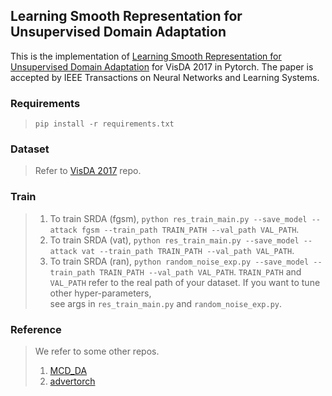 ## Learning Smooth Representation for Unsupervised Domain Adaptation  
This is the implementation of [Learning Smooth Representation for Unsupervised Domain Adaptation][4] for VisDA 2017 in Pytorch. 
The paper is accepted by IEEE Transactions on Neural Networks and Learning Systems.  

### Requirements
> `pip install -r requirements.txt`

### Dataset  
> Refer to [VisDA 2017][1] repo.

### Train
> 1. To train SRDA (fgsm), `python res_train_main.py --save_model --attack fgsm --train_path TRAIN_PATH --val_path VAL_PATH`.  
> 2. To train SRDA (vat), `python res_train_main.py --save_model --attack vat --train_path TRAIN_PATH --val_path VAL_PATH`.
> 3. To train SRDA (ran), `python random_noise_exp.py --save_model --train_path TRAIN_PATH --val_path VAL_PATH`.
> `TRAIN_PATH` and `VAL_PATH` refer to the real path of your dataset. If you want to tune other hyper-parameters,  
> see args in `res_train_main.py` and `random_noise_exp.py`.

### Reference
> We refer to some other repos.
> 1. [MCD_DA][2]
> 2. [advertorch][3]

[1]:https://github.com/VisionLearningGroup/taskcv-2017-public
[2]:https://github.com/mil-tokyo/MCD_DA
[3]:https://github.com/BorealisAI/advertorch
[4]:https://arxiv.org/abs/1905.10748

